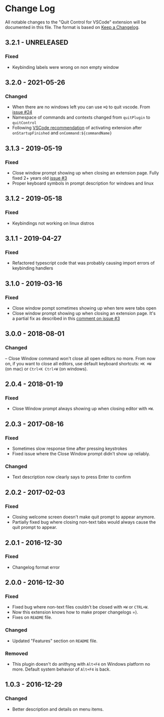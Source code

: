 # Change Log
All notable changes to the "Quit Control for VSCode" extension will be documented in this file.
The format is based on [Keep a Changelog](http://keepachangelog.com/).


## 3.2.1 - UNRELEASED
### Fixed
- Keybinding labels were wrong on non empty window

## 3.2.0 - 2021-05-26
### Changed
- When there are no windows left you can use `⌘Q` to quit vscode. From [issue #24](https://github.com/artdiniz/quit-control-vscode/issues/24)
- Namespace of commands and contexts changed from `quitPlugin` to `quitControl`
- Following [VSCode recommendation](https://code.visualstudio.com/api/references/activation-events#onStartupFinished) of activating extension after `onStartupFinished` and `onCommand:${commandName}`

## 3.1.3 - 2019-05-19
### Fixed
- Close window prompt showing up when closing an extension page. Fully fixed 2+ years old [issue #3](https://github.com/artdiniz/quit-control-vscode/issues/3)
- Proper keyboard symbols in prompt description for windows and linux

## 3.1.2 - 2019-05-18
### Fixed
- Keybindings not working on linux distros

## 3.1.1 - 2019-04-27
### Fixed
- Refactored typescript code that was probably causing import errors of keybinding handlers
  
## 3.1.0 - 2019-03-16
### Fixed
- Close window pompt sometimes showing up when tere were tabs open
- Close window prompt showing up when closing an extension page. It's a partial fix as described in this [comment on issue #3](https://github.com/artdiniz/quit-control-vscode/issues/3#issuecomment-473577397)

## 3.0.0 - 2018-08-01
### Changed
– Close Window command won't close all open editors no more. From now on, if you want to close all editors, use default keyboard shortcuts: `⌘K ⌘W` (on mac) or `Ctrl+K Ctrl+W` (on windows).

## 2.0.4 - 2018-01-19
### Fixed
- Close Window prompt always showing up when closing editor with `⌘W`.

## 2.0.3 - 2017-08-16
### Fixed
- Sometimes slow response time after pressing keystrokes
- Fixed issue where the Close Window prompt didn't show up reliably.

### Changed
- Text description now clearly says to press Enter to confirm

## 2.0.2 - 2017-02-03
### Fixed
- Closing welcome screen doesn't make quit prompt to appear anymore.
- Partially fixed bug where closing non-text tabs would always cause the quit prompt to appear.

## 2.0.1 - 2016-12-30
### Fixed
- Changelog format error

## 2.0.0 - 2016-12-30
### Fixed
- Fixed bug where non-text files couldn't be closed with `⌘W` or `CTRL+W`.
- Now this extension knows how to make proper changelogs =).
- Fixes on `README` file.

### Changed
- Updated "Features" section on `README` file.

### Removed
- This plugin doesn't do anithyng with `Alt+F4` on Windows platform no more. Default system behavior of `Alt+F4` is back.

## 1.0.3 - 2016-12-29
### Changed
- Better description and details on menu items.
